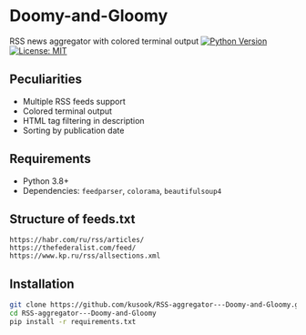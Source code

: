 # Doomy-and-Gloomy
RSS news aggregator with colored terminal output
[![Python Version](https://img.shields.io/badge/python-3.8%2B-blue)](https://www.python.org/)
[![License: MIT](https://img.shields.io/badge/License-MIT-yellow.svg)](https://opensource.org/licenses/MIT)

## Peculiarities
- Multiple RSS feeds support
- Colored terminal output
- HTML tag filtering in description
- Sorting by publication date

## Requirements
- Python 3.8+
- Dependencies: `feedparser`, `colorama`, `beautifulsoup4`

## Structure of feeds.txt
```
https://habr.com/ru/rss/articles/
https://thefederalist.com/feed/
https://www.kp.ru/rss/allsections.xml
```

## Installation
```bash
git clone https://github.com/kusook/RSS-aggregator---Doomy-and-Gloomy.git
cd RSS-aggregator---Doomy-and-Gloomy
pip install -r requirements.txt
```
